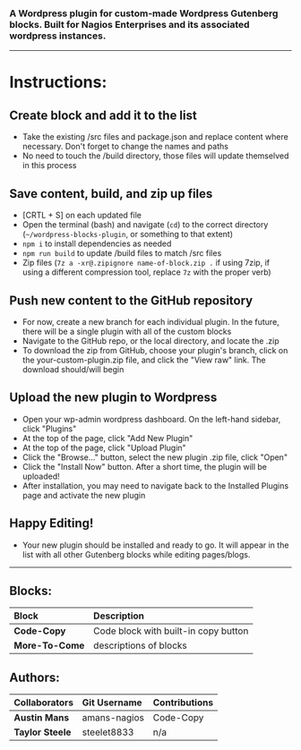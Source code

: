 ### A Wordpress plugin for custom-made Wordpress Gutenberg blocks. Built for Nagios Enterprises and its associated wordpress instances.


---


# Instructions:

## Create block and add it to the list
- Take the existing /src files and package.json and replace content where necessary. Don't forget to change the names and paths
- No need to touch the /build directory, those files will update themselved in this process

## Save content, build, and zip up files
- [CRTL + S] on each updated file
- Open the terminal (bash) and navigate (`cd`) to the correct directory (`~/wordpress-blocks-plugin`, or something to that extent)
- `npm i` to install dependencies as needed
- `npm run build` to update /build files to match /src files
- Zip files (`7z a -xr@.zipignore name-of-block.zip .` if using 7zip, if using a different compression tool, replace `7z` with the proper verb)

## Push new content to the GitHub repository
- For now, create a new branch for each individual plugin. In the future, there will be a single plugin with all of the custom blocks
- Navigate to the GitHub repo, or the local directory, and locate the .zip
- To download the zip from GitHub, choose your plugin's branch, click on the your-custom-plugin.zip file, and click the "View raw" link. The download should/will begin

## Upload the new plugin to Wordpress
- Open your wp-admin wordpress dashboard. On the left-hand sidebar, click "Plugins"
- At the top of the page, click "Add New Plugin"
- At the top of the page, click "Upload Plugin"
- Click the "Browse..." button, select the new plugin .zip file, click "Open"
- Click the "Install Now" button. After a short time, the plugin will be uploaded!
- After installation, you may need to navigate back to the Installed Plugins page and activate the new plugin

## Happy Editing!
- Your new plugin should be installed and ready to go. It will appear in the list with all other Gutenberg blocks while editing pages/blogs.


---


## Blocks:
| Block | Description |
| :--- | :--- | 
| **Code-Copy** | Code block with built-in copy button |
| **More-To-Come** | descriptions of blocks |

##  Authors: 
| Collaborators | Git Username | Contributions |
| :--- | :--- | :--- |
| **Austin Mans** | amans-nagios | Code-Copy |
| **Taylor Steele** | steelet8833 | n/a |

